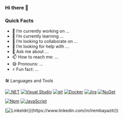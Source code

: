 ### Hi there 👋

### Quick Facts

- 🔭 I’m currently working on ...
- 🌱 I’m currently learning ...
- 👯 I’m looking to collaborate on ...
- 🤔 I’m looking for help with ...
- 💬 Ask me about ...
- 📫 How to reach me: ...
- 😄 Pronouns: ...
- ⚡ Fun fact: ...

🛠️ Languages and Tools

[![.NET](https://img.shields.io/badge/--512BD4?logo=.net&logoColor=ffffff)](https://dotnet.microsoft.com/)
[![Visual Studio](https://img.shields.io/badge/--6C33AF?logo=visual%20studio)](https://visualstudio.microsoft.com/)
[![git](https://badgen.net/badge/icon/git?icon=git&label)](https://git-scm.com)
[![Docker](https://badgen.net/badge/icon/docker?icon=docker&label)](https://https://docker.com/)
[![Jira](https://badgen.net/badge/icon/jira?icon=jira&label)](https://https://jira.com/)
[![NuGet](https://badgen.net/badge/icon/nuget?icon=nuget&label)](https://https://nuget.org/)

[![Npm](https://badgen.net/badge/icon/npm?icon=npm&label)](https://https://npmjs.com/)
[![JavaScript](https://img.shields.io/badge/--F7DF1E?logo=javascript&logoColor=000)](https://www.javascript.com/)


[![LinkeIdn]([https://badgen.net/badge/icon/twitter?icon=twitter&label](https://upload.wikimedia.org/wikipedia/commons/c/ca/LinkedIn_logo_initials.png))]((https://www.linkedin.com/in/irembayazit/))


